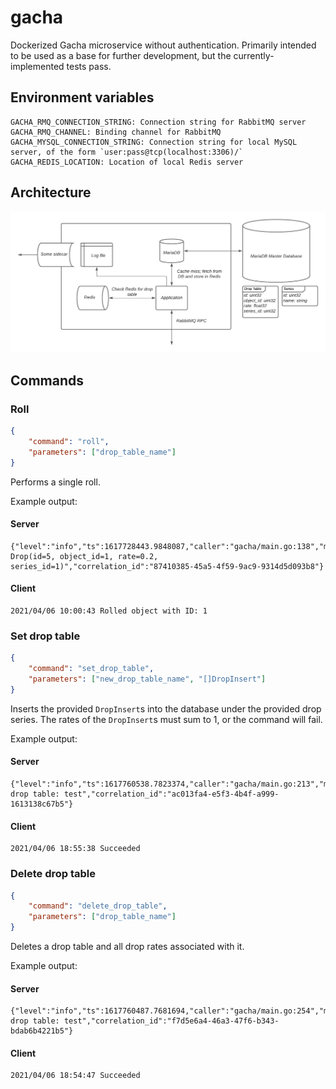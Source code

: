# gacha
Dockerized Gacha microservice without authentication. Primarily intended to be used as a base for further development, but the currently-implemented tests pass.

## Environment variables
```
GACHA_RMQ_CONNECTION_STRING: Connection string for RabbitMQ server
GACHA_RMQ_CHANNEL: Binding channel for RabbitMQ
GACHA_MYSQL_CONNECTION_STRING: Connection string for local MySQL server, of the form `user:pass@tcp(localhost:3306)/`
GACHA_REDIS_LOCATION: Location of local Redis server
```

## Architecture
![Architectural diagram](./architecture.png)

## Commands

### Roll
```json
{
    "command": "roll",
    "parameters": ["drop_table_name"]
}
```
Performs a single roll.

Example output:
#### Server
```
{"level":"info","ts":1617728443.9848087,"caller":"gacha/main.go:138","msg":"rolled Drop(id=5, object_id=1, rate=0.2, series_id=1)","correlation_id":"87410385-45a5-4f59-9ac9-9314d5d093b8"}
```

#### Client
```
2021/04/06 10:00:43 Rolled object with ID: 1
```

### Set drop table
```json
{
    "command": "set_drop_table",
    "parameters": ["new_drop_table_name", "[]DropInsert"]
}
```
Inserts the provided `DropInsert`s into the database under the provided drop series. The rates of the `DropInsert`s must sum to 1, or the command will fail.

Example output:
#### Server
```
{"level":"info","ts":1617760538.7823374,"caller":"gacha/main.go:213","msg":"set drop table: test","correlation_id":"ac013fa4-e5f3-4b4f-a999-1613138c67b5"}
```

#### Client
```
2021/04/06 18:55:38 Succeeded
```

### Delete drop table
```json
{
    "command": "delete_drop_table",
    "parameters": ["drop_table_name"]
}
```
Deletes a drop table and all drop rates associated with it.

Example output:
#### Server
```
{"level":"info","ts":1617760487.7681694,"caller":"gacha/main.go:254","msg":"deleted drop table: test","correlation_id":"f7d5e6a4-46a3-47f6-b343-bdab6b4221b5"}
```

#### Client
```
2021/04/06 18:54:47 Succeeded
```
